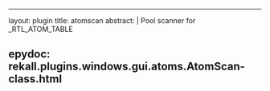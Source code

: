 
---
layout: plugin
title: atomscan
abstract: |
    Pool scanner for _RTL_ATOM_TABLE

epydoc: rekall.plugins.windows.gui.atoms.AtomScan-class.html
---
